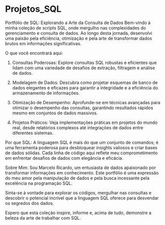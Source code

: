 # Projetos_SQL
Portfólio de SQL: Explorando a Arte da Consulta de Dados
Bem-vindo à minha coleção de scripts SQL, onde mergulho nas complexidades do gerenciamento e consulta de dados. Ao longo desta jornada, desenvolvi uma paixão pela eficiência, otimização e pela arte de transformar dados brutos em informações significativas.

O que você encontrará aqui:
1. Consultas Poderosas:
Explore consultas SQL robustas e eficientes que lidam com uma variedade de desafios de extração, filtragem e análise de dados.

2. Modelagem de Dados:
Descubra como projetar esquemas de banco de dados elegantes e eficazes para garantir a integridade e a eficiência do armazenamento de informações.

3. Otimização de Desempenho:
Aprofunde-se em técnicas avançadas para otimizar o desempenho das consultas, garantindo resultados rápidos mesmo em conjuntos de dados massivos.

4. Projetos Práticos:
Veja implementações práticas em projetos do mundo real, desde relatórios complexos até integrações de dados entre diferentes sistemas.

Por que SQL:
A linguagem SQL é mais do que um conjunto de comandos; é uma ferramenta poderosa para desbloquear insights valiosos e criar bases de dados sólidas. Cada linha de código aqui reflete meu comprometimento em enfrentar desafios de dados com elegância e eficácia.

Sobre Mim:
Sou Marcelo Ricardo, um entusiasta de dados apaixonado por transformar informações em conhecimento. Este portfólio é uma expressão do meu amor pela manipulação de dados e pela busca incessante pela excelência na programação SQL.

Sinta-se à vontade para explorar os códigos, mergulhar nas consultas e descobrir o potencial incrível que a linguagem SQL oferece para desvendar os segredos dos dados.

Espero que esta coleção inspire, informe e, acima de tudo, demonstre a beleza da arte de trabalhar com SQL.
